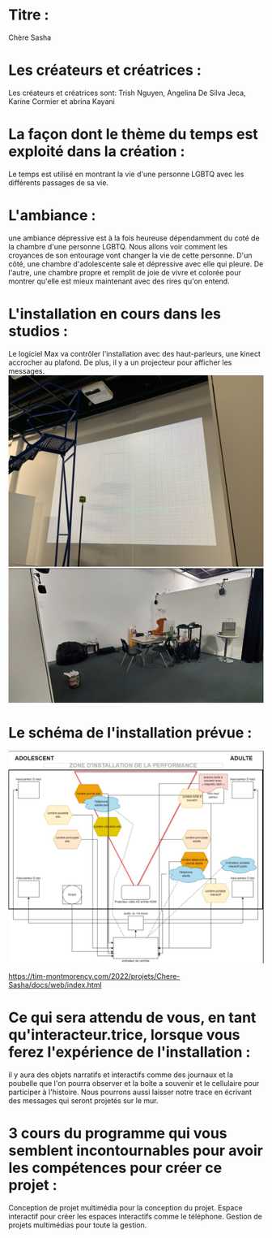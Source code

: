 # Titre : 
Chère Sasha

# Les créateurs et créatrices : 
Les créateurs et créatrices sont: Trish Nguyen, Angelina De Silva Jeca, Karine Cormier et abrina Kayani

# La façon dont le thème du temps est exploité dans la création :
Le temps est utilisé en montrant la vie d'une personne LGBTQ avec les différents passages de sa vie.


# L'ambiance :
une ambiance dépressive est à la fois heureuse dépendamment du coté de la chambre d'une personne LGBTQ. Nous allons voir comment les croyances de son entourage vont changer la vie de cette personne. D'un côté, une chambre d'adolescente sale et dépressive avec elle qui pleure. De l'autre, une chambre propre et remplit de joie de vivre et colorée pour montrer qu'elle est mieux maintenant avec des rires qu'on entend.

# L'installation en cours dans les studios :
Le logiciel Max va contrôler l'installation avec des haut-parleurs, une kinect accrocher au plafond. De plus, il y a un projecteur pour afficher les messages.
![sacha_projecteur](../Medias/Photos/Chere_sacha_projecteur.PNG)
![sacha_installatio](../Medias/Photos/Chere_sacha_installation.PNG)

# Le schéma de l'installation prévue :
![sacha_installatio](../Medias/Photos/Chere_sacha_plantation.PNG)

https://tim-montmorency.com/2022/projets/Chere-Sasha/docs/web/index.html


# Ce qui sera attendu de vous, en tant qu'interacteur.trice, lorsque vous ferez l'expérience de l'installation :

il y aura des objets narratifs et interactifs comme des journaux et la poubelle que l'on pourra observer et la boîte a souvenir et le cellulaire pour participer à l'histoire. 
Nous pourrons aussi laisser notre trace en écrivant des messages qui seront projetés sur le mur.

# 3 cours du programme qui vous semblent incontournables pour avoir les compétences pour créer ce projet :
Conception de projet multimédia pour la conception du projet.
Espace interactif pour créer les espaces interactifs comme le téléphone.
Gestion de projets multimédias pour toute la gestion.
